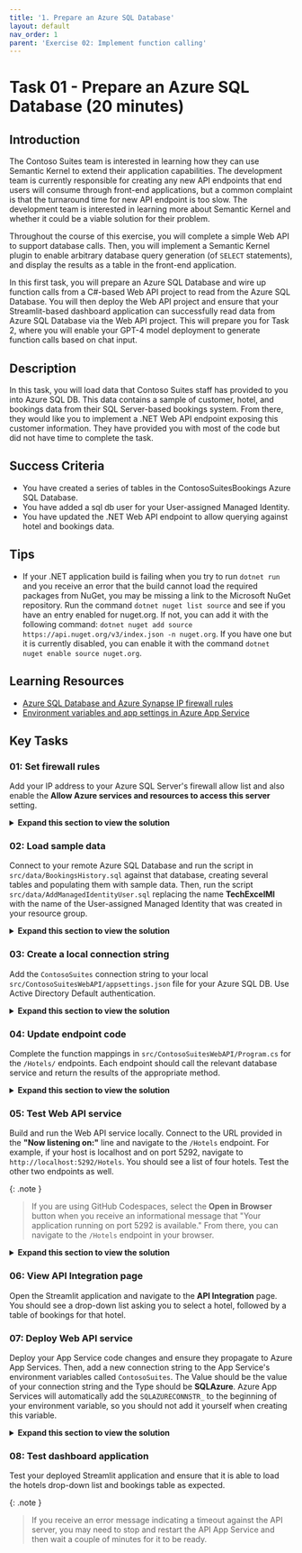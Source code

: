 ```yaml
---
title: '1. Prepare an Azure SQL Database'
layout: default
nav_order: 1
parent: 'Exercise 02: Implement function calling'
---
```


# Task 01 - Prepare an Azure SQL Database (20 minutes)

## Introduction

The Contoso Suites team is interested in learning how they can use Semantic Kernel to extend their application capabilities. The development team is currently responsible for creating any new API endpoints that end users will consume through front-end applications, but a common complaint is that the turnaround time for new API endpoint is too slow. The development team is interested in learning more about Semantic Kernel and whether it could be a viable solution for their problem.

Throughout the course of this exercise, you will complete a simple Web API to support database calls. Then, you will implement a Semantic Kernel plugin to enable arbitrary database query generation (of `SELECT` statements), and display the results as a table in the front-end application.

In this first task, you will prepare an Azure SQL Database and wire up function calls from a C#-based Web API project to read from the Azure SQL Database. You will then deploy the Web API project and ensure that your Streamlit-based dashboard application can successfully read data from Azure SQL Database via the Web API project. This will prepare you for Task 2, where you will enable your GPT-4 model deployment to generate function calls based on chat input.

## Description

In this task, you will load data that Contoso Suites staff has provided to you into Azure SQL DB. This data contains a sample of customer, hotel, and bookings data from their SQL Server-based bookings system. From there, they would like you to implement a .NET Web API endpoint exposing this customer information. They have provided you with most of the code but did not have time to complete the task.

## Success Criteria

- You have created a series of tables in the ContosoSuitesBookings Azure SQL Database.
- You have added a sql db user for your User-assigned Managed Identity.
- You have updated the .NET Web API endpoint to allow querying against hotel and bookings data.

## Tips

- If your .NET application build is failing when you try to run `dotnet run` and you receive an error that the build cannot load the required packages from NuGet, you may be missing a link to the Microsoft NuGet repository. Run the command `dotnet nuget list source` and see if you have an entry enabled for nuget.org. If not, you can add it with the following command: `dotnet nuget add source https://api.nuget.org/v3/index.json -n nuget.org`. If you have one but it is currently disabled, you can enable it with the command `dotnet nuget enable source nuget.org`.

## Learning Resources

- [Azure SQL Database and Azure Synapse IP firewall rules](https://learn.microsoft.com/azure/azure-sql/database/firewall-configure?view=azuresql)
- [Environment variables and app settings in Azure App Service](https://learn.microsoft.com/azure/app-service/reference-app-settings?tabs=kudu%2Cdotnet)

## Key Tasks

### 01: Set firewall rules

Add your IP address to your Azure SQL Server's firewall allow list and also enable the **Allow Azure services and resources to access this server** setting.

<details markdown="block">
<summary><strong>Expand this section to view the solution</strong></summary>

To add your IP address to the Azure SQL Server's firewall allow list, first navigate to [the Azure portal](https://portal.azure.com). From there, find your resource group and select the **SQL server** service. In the **Security** menu on the left-hand side, choose the **Networking** option. Then, select the **Add your client IPv4 address** option in the **Firewall rules** heading. Select the **Allow Azure services and resources to access this server** checkbox and then select **Save** to save your changes.

![Allow your machine and Azure resources to connect to this Azure SQL Server.](../../media/Solution/0201_Networking.png)

</details>

### 02: Load sample data

Connect to your remote Azure SQL Database and run the script in `src/data/BookingsHistory.sql` against that database, creating several tables and populating them with sample data. Then, run the script `src/data/AddManagedIdentityUser.sql` replacing the name **TechExcelMI** with the name of the User-assigned Managed Identity that was created in your resource group.

<details markdown="block">
<summary><strong>Expand this section to view the solution</strong></summary>

If you have a tool such as SQL Server Management Studio or Azure Data Studio already installed, you can connect to your Azure SQL Database via its endpoint--the server name in your SQL connection string. If you do not have a database tool installed, navigate to the **ContosoSuitesBookings** database in your resource group. Then, on the left-hand menu, select the **Query editor (preview)** menu option. Log in with your Entra ID user account. From there, you can paste the contents of `src/data/BookingsHistory.sql` to create the bookings history tables and load them with sample data. Next, open the `src/data/AddManagedIdentityUser.sql` script and replace **TechExcelMI** with the name of the User-assigned Managed Identity from your resource group.

</details>

### 03: Create a local connection string

Add the `ContosoSuites` connection string to your local `src/ContosoSuitesWebAPI/appsettings.json` file for your Azure SQL DB. Use Active Directory Default authentication.

<details markdown="block">
<summary><strong>Expand this section to view the solution</strong></summary>

1. Open your local `src/ContosoSuitesWebAPI/appsettings.json` file.
2. Add a `ConnectionStrings` property at the root level.
3. Add a property under **ConnectionStrings** called `ContosoSuites` with the connection string from your Azure SQL DB.

The complete appsettings.json file should look like this:

```json
{
  "Logging": {
    "LogLevel": {
      "Default": "Information",
      "Microsoft.AspNetCore": "Warning"
    }
  },
  "AllowedHosts": "*",
  "ConnectionStrings": {
    "ContosoSuites": "Server=tcp:{your server}.database.windows.net,1433;Initial Catalog=ContosoSuitesBookings;Encrypt=True;TrustServerCertificate=False;Connection Timeout=30;Authentication='Active Directory Default';"
  }
}
```

</details>

### 04: Update endpoint code

Complete the function mappings in `src/ContosoSuitesWebAPI/Program.cs` for the `/Hotels/` endpoints. Each endpoint should call the relevant database service and return the results of the appropriate method.

<details markdown="block">
<summary><strong>Expand this section to view the solution</strong></summary>

The completed code for the three Hotels endpoints in `Program.cs` are as follows:

```csharp
// Retrieve the set of hotels from the database.
app.MapGet("/Hotels", async () => 
{
    var hotels = await app.Services.GetRequiredService<IDatabaseService>().GetHotels();
    return hotels;
})
    .WithName("GetHotels")
    .WithOpenApi();

// Retrieve the bookings for a specific hotel.
app.MapGet("/Hotels/{hotelId}/Bookings/", async (int hotelId) => 
{
    var bookings = await app.Services.GetRequiredService<IDatabaseService>().GetBookingsForHotel(hotelId);
    return bookings;
})
    .WithName("GetBookingsForHotel")
    .WithOpenApi();

// Retrieve the bookings for a specific hotel that are after a specified date.
app.MapGet("/Hotels/{hotelId}/Bookings/{min_date}", async (int hotelId, DateTime min_date) => 
{
    var bookings = await app.Services.GetRequiredService<IDatabaseService>().GetBookingsByHotelAndMinimumDate(hotelId, min_date);
    return bookings;
})
    .WithName("GetRecentBookingsForHotel")
    .WithOpenApi();
```

</details>

### 05: Test Web API service

Build and run the Web API service locally. Connect to the URL provided in the **"Now listening on:"** line and navigate to the `/Hotels` endpoint. For example, if your host is localhost and on port 5292, navigate to `http://localhost:5292/Hotels`. You should see a list of four hotels. Test the other two endpoints as well.

{: .note }
> If you are using GitHub Codespaces, select the **Open in Browser** button when you receive an informational message that "Your application running on port 5292 is available." From there, you can navigate to the `/Hotels` endpoint in your browser.

<details markdown="block">
<summary><strong>Expand this section to view the solution</strong></summary>

To run the .NET Web API application, navigate to the `src/ContosoSuitesWebAPI/` folder in your terminal. This terminal should have access to the `SQLAZURECONNSTR_ContosoSuites` environment variable. Then, run the following commands to restore NuGet packages, build the project, and run the project.

```csharp
dotnet restore
dotnet build
dotnet run
```

</details>

### 06: View API Integration page

Open the Streamlit application and navigate to the **API Integration** page. You should see a drop-down list asking you to select a hotel, followed by a table of bookings for that hotel.

### 07: Deploy Web API service

Deploy your App Service code changes and ensure they propagate to Azure App Services. Then, add a new connection string to the App Service's environment variables called `ContosoSuites`. The Value should be the value of your connection string and the Type should be **SQLAzure**. Azure App Services will automatically add the `SQLAZURECONNSTR_` to the beginning of your environment variable, so you should not add it yourself when creating this variable.

<details markdown="block">
<summary><strong>Expand this section to view the solution</strong></summary>

In order to create an environment variable for your App Service, perform the following actions.

1. Navigate back to your resource group in the Azure Portal. Then, select the **App Service** named `{your_unique_id}-api`. In the **Settings** menu, choose the **Environment variables** option. Then, navigate to the **Connection strings** tab and select the **Add** button.

    ![Creating a new environment variable for an Azure App Service](../../media/Solution/0201_AddEnvironmentVariable1.png)

2. Enter `ContosoSuites` as the Name and then fill in your connection string for Value. For Type, select **SQLAzure** from the drop-down. Then, select the **Save** button to save this environment variable.

    ![Filling in details for the new environment variable for an Azure App Service](../../media/Solution/0201_AddEnvironmentVariable2.png)

After saving your changes, select the **Apply** button to finish saving the new connection string. This will restart your API service.

</details>

### 08: Test dashboard application

Test your deployed Streamlit application and ensure that it is able to load the hotels drop-down list and bookings table as expected.

{: .note }
> If you receive an error message indicating a timeout against the API server, you may need to stop and restart the API App Service and then wait a couple of minutes for it to be ready.
